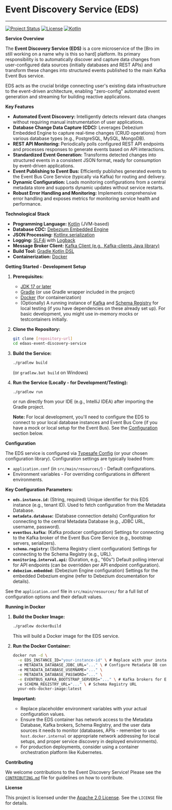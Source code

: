 # Event Discovery Service (EDS)

---

[![Project Status](https://img.shields.io/badge/status-Development-yellow)](https://your-project-website.com/status)
[![License](https://img.shields.io/badge/License-Apache%202.0-blue.svg)](https://opensource.org/licenses/Apache-2.0)
[![Kotlin](https://img.shields.io/badge/Kotlin-v1.9+-orange.svg?style=flat&logo=kotlin)](https://kotlinlang.org/)

**Service Overview**

The **Event Discovery Service (EDS)** is a core microservice of the [Bro im still working on a name why is this so hard] platform. Its primary responsibility is to automatically discover and capture data changes from user-configured data sources (initially databases and REST APIs) and transform these changes into structured events published to the main Kafka Event Bus service.

EDS acts as the crucial bridge connecting user's existing data infrastructure to the event-driven architecture, enabling "zero-config" automated event generation and streaming for building reactive applications.

**Key Features**

-   **Automated Event Discovery:** Intelligently detects relevant data changes without requiring manual instrumentation of user applications.
-   **Database Change Data Capture (CDC):** Leverages Debezium Embedded Engine to capture real-time changes (CRUD operations) from various database types (e.g., PostgreSQL, MySQL, MongoDB).
-   **REST API Monitoring:** Periodically polls configured REST API endpoints and processes responses to generate events based on API interactions.
-   **Standardized Event Generation:** Transforms detected changes into structured events in a consistent JSON format, ready for consumption by event-driven applications.
-   **Event Publishing to Event Bus:** Efficiently publishes generated events to the Event Bus Core Service (typically via Kafka) for routing and delivery.
-   **Dynamic Configuration:** Loads monitoring configurations from a central metadata store and supports dynamic updates without service restarts.
-   **Robust Error Handling and Monitoring:** Implements comprehensive error handling and exposes metrics for monitoring service health and performance.

**Technological Stack**

-   **Programming Language:** [Kotlin](https://kotlinlang.org/) (JVM-based)
-   **Database CDC:** [Debezium Embedded Engine](https://debezium.io/)
-   **JSON Processing:** [Kotlinx.serialization](https://github.com/Kotlin/kotlinx.serialization)
-   **Logging:** [SLF4j](http://www.slf4j.org/) with [Logback](https://logback.qos.ch/)
-   **Message Broker Client:** [Kafka Client (e.g., Kafka-clients Java library)](https://kafka.apache.org/documentation/#clients)
-   **Build Tool:** [Gradle Kotlin DSL](https://docs.gradle.org/current/userguide/kotlin_dsl.html)
-   **Containerization:** [Docker](https://www.docker.com/)

**Getting Started - Development Setup**

1.  **Prerequisites:**

    -   [JDK 17 or later](https://www.oracle.com/java/technologies/javase-jdk17-downloads.html)
    -   [Gradle](https://gradle.org/install/) (or use Gradle wrapper included in the project)
    -   [Docker](https://www.docker.com/get-started) (for containerization)
    -   (Optionally) A running instance of [Kafka](https://kafka.apache.org/) and [Schema Registry](https://docs.confluent.io/platform/schema-registry/overview/index.html) for local testing (if you have dependencies on these already set up). For basic development, you might use in-memory mocks or testcontainers initially.

2.  **Clone the Repository:**

    ```bash
    git clone [repository-url]
    cd edaas-event-discovery-service
    ```

3.  **Build the Service:**

    ```bash
    ./gradlew build
    ```

    (or `gradlew.bat build` on Windows)

4.  **Run the Service (Locally - for Development/Testing):**

    ```bash
    ./gradlew run
    ```

    or run directly from your IDE (e.g., IntelliJ IDEA) after importing the Gradle project.

    **Note:** For local development, you'll need to configure the EDS to connect to your local database instances and Event Bus Core (if you have a mock or local setup for the Event Bus). See the [Configuration](#configuration) section below.

**Configuration**

The EDS service is configured via [Typesafe Config](https://github.com/lightbend/config) (or your chosen configuration library). Configuration settings are typically loaded from:

-   `application.conf` (in `src/main/resources/`) - Default configurations.
-   Environment variables - For overriding configurations in different environments.

**Key Configuration Parameters:**

-   **`eds.instance.id`:** (String, required) Unique identifier for this EDS instance (e.g., tenant ID). Used to fetch configuration from the Metadata Database.
-   **`metadata.database`:** (Database connection details) Configuration for connecting to the central Metadata Database (e.g., JDBC URL, username, password).
-   **`eventbus.kafka`:** (Kafka producer configuration) Settings for connecting to the Kafka broker of the Event Bus Core Service (e.g., bootstrap servers, serializers).
-   **`schema.registry`:** (Schema Registry client configuration) Settings for connecting to the Schema Registry (e.g., URL).
-   **`monitoring.interval.api`:** (Duration, e.g., "60s") Default polling interval for API endpoints (can be overridden per API endpoint configuration).
-   **`debezium.embedded`:** (Debezium Engine configuration) Settings for the embedded Debezium engine (refer to Debezium documentation for details).

See the `application.conf` file in `src/main/resources/` for a full list of configuration options and their default values.

**Running in Docker**

1.  **Build the Docker Image:**

    ```bash
    ./gradlew dockerBuild
    ```

    This will build a Docker image for the EDS service.

2.  **Run the Docker Container:**
    ```bash
    docker run -d \
      -e EDS_INSTANCE_ID="your-instance-id" \ # Replace with your instance ID
      -e METADATA_DATABASE_JDBC_URL="..." \ # Configure Metadata DB connection via env vars
      -e METADATA_DATABASE_USERNAME="..." \
      -e METADATA_DATABASE_PASSWORD="..." \
      -e EVENTBUS_KAFKA_BOOTSTRAP_SERVERS="..." \ # Kafka brokers for Event Bus
      -e SCHEMA_REGISTRY_URL="..." \ # Schema Registry URL
      your-eds-docker-image:latest
    ```
    **Important:**
    -   Replace placeholder environment variables with your actual configuration values.
    -   Ensure the EDS container has network access to the Metadata Database, Kafka brokers, Schema Registry, and the user data sources it needs to monitor (databases, APIs - remember to use `host.docker.internal` or appropriate network addressing for local setups, and proper service discovery in deployed environments).
    -   For production deployments, consider using a container orchestration platform like Kubernetes.

**Contributing**

We welcome contributions to the Event Discovery Service! Please see the [`CONTRIBUTING.md`](CONTRIBUTING.md) file for guidelines on how to contribute.

**License**

This project is licensed under the [Apache 2.0 License](LICENSE). See the `LICENSE` file for details.
